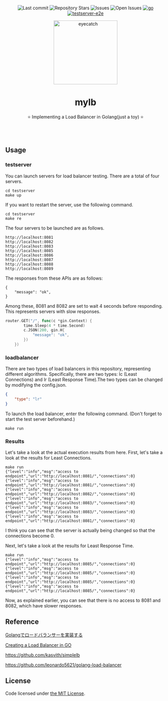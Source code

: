 <div align="center">

![Last commit](https://img.shields.io/github/last-commit/seipan/mylb?style=flat-square)
![Repository Stars](https://img.shields.io/github/stars/seipan/mylb?style=flat-square)
![Issues](https://img.shields.io/github/issues/seipan/mylb?style=flat-square)
![Open Issues](https://img.shields.io/github/issues-raw/seipan/mylb?style=flat-square)
[![go](https://github.com/seipan/mylb/actions/workflows/go.yml/badge.svg)](https://github.com/seipan/loghook/actions/workflows/go.yml)
[![testserver-e2e](https://github.com/seipan/mylb/actions/workflows/e2e-testserver.yml/badge.svg)](https://github.com/seipan/mylb/actions/workflows/e2e-testserver.yml)

<img src="https://cdn-icons-png.flaticon.com/512/5880/5880629.png" alt="eyecatch" height="200">

# mylb

⭐ Implementing a Load Balancer in Golang(just a toy)  ⭐

<br>
<br>


</div>

## Usage
### testserver
You can launch servers for load balancer testing. There are a total of four servers.
```
cd testserver
make up
```
If you want to restart the server, use the following command.
```
cd testserver
make re
```
The four servers to be launched are as follows.
```
http://localhost:8081
http://localhost:8082
http://localhost:8083
http://localhost:8085
http://localhost:8086
http://localhost:8087
http://localhost:8088
http://localhost:8089
```
The responses from these APIs are as follows:
```
{
	"message": "ok",
}
```
Among these, 8081 and 8082 are set to wait 4 seconds before responding. This represents servers with slow responses.
```go
router.GET("/", func(c *gin.Context) {
		time.Sleep(4 * time.Second)
		c.JSON(200, gin.H{
			"message": "ok",
		})
	})
```

### loadbalancer
There are two types of load balancers in this repository, representing different algorithms.
Specifically, there are two types: lc (Least Connections) and lr (Least Response Time).The two types can be changed by modifying the config.json.

```json:config.json
{
    "type": "lr"
}
```
To launch the load balancer, enter the following command. (Don't forget to start the test server beforehand.)
```
make run
```
### Results
Let's take a look at the actual execution results from here.
First, let's take a look at the results for Least Connections.
```
make run
{"level":"info","msg":"access to endpoint","url":"http://localhost:8081/","connections":0}
{"level":"info","msg":"access to endpoint","url":"http://localhost:8081/","connections":0}
{"level":"info","msg":"access to endpoint","url":"http://localhost:8082/","connections":0}
{"level":"info","msg":"access to endpoint","url":"http://localhost:8083/","connections":0}
{"level":"info","msg":"access to endpoint","url":"http://localhost:8083/","connections":0}
{"level":"info","msg":"access to endpoint","url":"http://localhost:8081/","connections":0}
```
I think you can see that the server is actually being changed so that the connections become 0.


Next, let's take a look at the results for Least Response Time.
```
make run
{"level":"info","msg":"access to endpoint","url":"http://localhost:8085/","connections":0}
{"level":"info","msg":"access to endpoint","url":"http://localhost:8085/","connections":0}
{"level":"info","msg":"access to endpoint","url":"http://localhost:8085/","connections":0}
{"level":"info","msg":"access to endpoint","url":"http://localhost:8085/","connections":0}
```
Now, as explained earlier, you can see that there is no access to 8081 and 8082, which have slower responses.

## Reference
 [Golangでロードバランサーを実装する](https://bmf-tech.com/posts/Golang%E3%81%A7%E3%83%AD%E3%83%BC%E3%83%89%E3%83%90%E3%83%A9%E3%83%B3%E3%82%B5%E3%83%BC%E3%82%92%E5%AE%9F%E8%A3%85%E3%81%99%E3%82%8B)

  [Creating a Load Balancer in GO](https://medium.com/@leonardo5621_66451/building-a-load-balancer-in-go-1c68131dc0ef)

 https://github.com/kasvith/simplelb

 https://github.com/leonardo5621/golang-load-balancer



 ## License
Code licensed under 
[the MIT License](https://github.com/seipan/mylb/blob/main/LICENSE).
